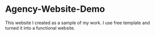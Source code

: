 # Agency-Website-Demo

This website I created as a sample of my work. I use free template and turned it into a functional website.
